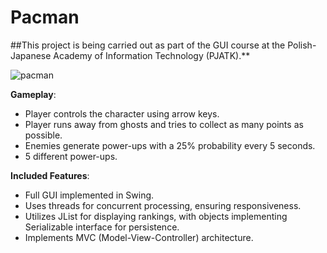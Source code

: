 # Pacman 
##This project is being carried out as part of the GUI course at the Polish-Japanese Academy of Information Technology (PJATK).**


![pacman](https://github.com/BocianRocky/Pacman/assets/133920334/6c4bf498-ed77-4c68-8e35-22e645feae9f)

**Gameplay**:
- Player controls the character using arrow keys.
- Player runs away from ghosts and tries to collect as many points as possible.
- Enemies generate power-ups with a 25% probability every 5 seconds.
- 5 different power-ups.

**Included Features**:
  - Full GUI implemented in Swing.
  - Uses threads for concurrent processing, ensuring responsiveness.
  - Utilizes JList for displaying rankings, with objects implementing Serializable interface for persistence.
  - Implements MVC (Model-View-Controller) architecture.
